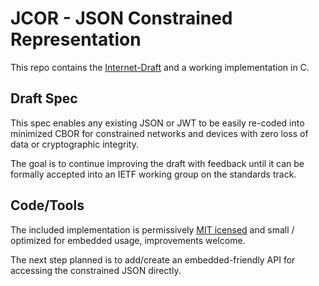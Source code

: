 # JCOR - JSON Constrained Representation

This repo contains the [Internet-Draft](https://datatracker.ietf.org/doc/draft-miller-json-constrained-representation/) and a working implementation in C.

## Draft Spec

This spec enables any existing JSON or JWT to be easily re-coded into minimized CBOR for constrained networks and devices with zero loss of data or cryptographic integrity.

The goal is to continue improving the draft with feedback until it can be formally accepted into an IETF working group on the standards track.

## Code/Tools

The included implementation is permissively [MIT icensed](http://quartzjer.github.io/JSCN/LICENSE) and small / optimized for embedded usage, improvements welcome.

The next step planned is to add/create an embedded-friendly API for accessing the constrained JSON directly.
